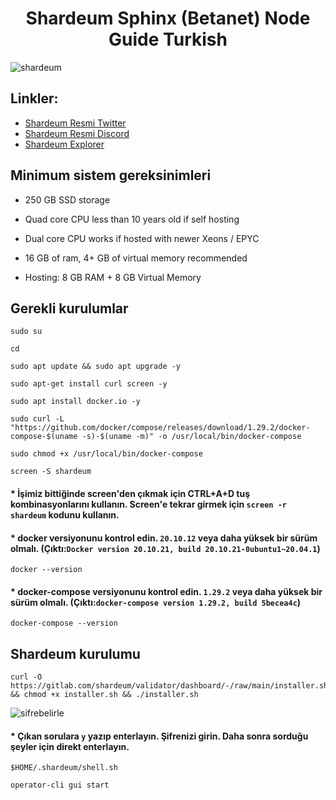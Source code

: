 # <h1 align="center"> Shardeum Sphinx (Betanet) Node Guide Turkish </h1> 
![shardeum](https://user-images.githubusercontent.com/91866065/229753729-5b814804-b163-4636-a070-b17061224e35.png)


## Linkler:
 * [Shardeum Resmi Twitter](https://twitter.com/shardeum)
 * [Shardeum Resmi Discord](https://discord.gg/shardeum)
 * [Shardeum Explorer](https://explorer-sphinx.shardeum.org/)
 
## Minimum sistem gereksinimleri

* 250 GB SSD storage

* Quad core CPU less than 10 years old if self hosting

* Dual core CPU works if hosted with newer Xeons / EPYC

* 16 GB of ram,  4+ GB of virtual memory recommended

* Hosting: 8 GB RAM + 8 GB Virtual Memory

## Gerekli kurulumlar
```
sudo su

cd

sudo apt update && sudo apt upgrade -y

sudo apt-get install curl screen -y

sudo apt install docker.io -y

sudo curl -L "https://github.com/docker/compose/releases/download/1.29.2/docker-compose-$(uname -s)-$(uname -m)" -o /usr/local/bin/docker-compose

sudo chmod +x /usr/local/bin/docker-compose

screen -S shardeum
```

#### * İşimiz bittiğinde screen'den çıkmak için CTRL+A+D tuş kombinasyonlarını kullanın. Screen'e tekrar girmek için `screen -r shardeum` kodunu kullanın.

#### * docker versiyonunu kontrol edin. `20.10.12` veya daha yüksek bir sürüm olmalı.  (Çıktı:`Docker version 20.10.21, build 20.10.21-0ubuntu1~20.04.1`)
```
docker --version
```

#### * docker-compose versiyonunu kontrol edin. `1.29.2` veya daha yüksek bir sürüm olmalı.  (Çıktı:`docker-compose version 1.29.2, build 5becea4c`)
```
docker-compose --version
```

## Shardeum kurulumu
```
curl -O https://gitlab.com/shardeum/validator/dashboard/-/raw/main/installer.sh && chmod +x installer.sh && ./installer.sh
```
![sifrebelirle](https://user-images.githubusercontent.com/91866065/229762518-18fae0de-ea2f-49f9-8784-24c3f4def8ad.png)

#### * Çıkan sorulara `y` yazıp enterlayın. Şifrenizi girin. Daha sonra sorduğu şeyler için direkt enterlayın.

```
$HOME/.shardeum/shell.sh

operator-cli gui start
```
